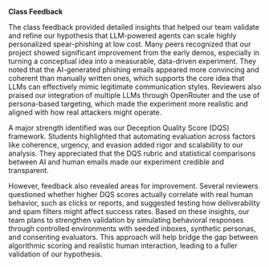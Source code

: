 **Class Feedback**

The class feedback provided detailed insights that helped our team validate and refine our hypothesis that LLM-powered agents can scale highly personalized spear-phishing at low cost. Many peers recognized that our project showed significant improvement from the early demos, especially in turning a conceptual idea into a measurable, data-driven experiment. They noted that the AI-generated phishing emails appeared more convincing and coherent than manually written ones, which supports the core idea that LLMs can effectively mimic legitimate communication styles. Reviewers also praised our integration of multiple LLMs through OpenRouter and the use of persona-based targeting, which made the experiment more realistic and aligned with how real attackers might operate.

A major strength identified was our Deception Quality Score (DQS) framework. Students highlighted that automating evaluation across factors like coherence, urgency, and evasion added rigor and scalability to our analysis. They appreciated that the DQS rubric and statistical comparisons between AI and human emails made our experiment credible and transparent.

However, feedback also revealed areas for improvement. Several reviewers questioned whether higher DQS scores actually correlate with real human behavior, such as clicks or reports, and suggested testing how deliverability and spam filters might affect success rates. Based on these insights, our team plans to strengthen validation by simulating behavioral responses through controlled environments with seeded inboxes, synthetic personas, and consenting evaluators. This approach will help bridge the gap between algorithmic scoring and realistic human interaction, leading to a fuller validation of our hypothesis.